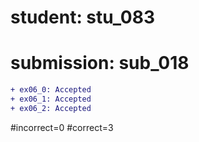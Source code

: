 # student: stu_083
# submission: sub_018

```diff
+ ex06_0: Accepted
+ ex06_1: Accepted
+ ex06_2: Accepted
```
#incorrect=0
#correct=3

